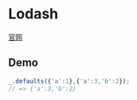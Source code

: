# Lodash

[官网](https://lodash.com/)



## Demo

```javascript
_.defaults({'a':1},{'a':3,'b':2});
// => {'a':3,'b':2}
```

